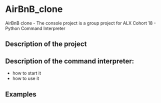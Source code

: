# AirBnB_clone
AirBnB clone - The console project is a group project for ALX Cohort 18 - Python Command Interpreter
## Description of the project
## Description of the command interpreter:
   - how to start it
   - how to use it
## Examples
